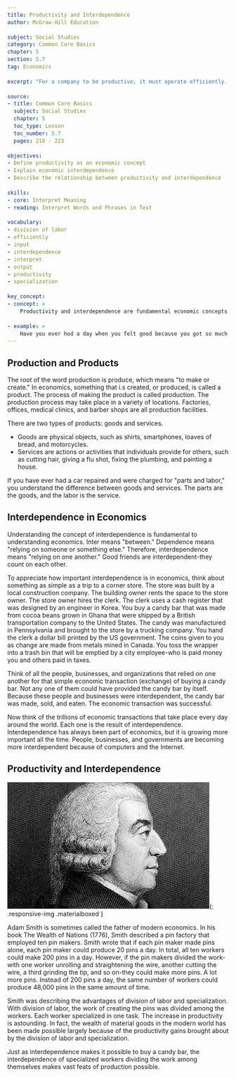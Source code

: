 ```yaml
---
title: Productivity and Interdependence
author: McGraw-Hill Education

subject: Social Studies
category: Common Core Basics
chapter: 5
section: 5.7
tag: Economics

excerpt: "For a company to be productive, it must operate efficiently. Its profits are influenced by the cost of its supplies and by the price customers are willing to pay. This interdependence has increased due to technologies like computers and the Internet."

source:
- title: Common Core Basics
  subject: Social Studies
  chapter: 5
  toc_type: Lesson
  toc_number: 5.7
  pages: 218 - 223

objectives:
- Define productivity as an economic concept
- Explain economic interdependence
- Describe the relationship between productivity and interdependence

skills:
- core: Interpret Meaning
- reading: Interpret Words and Phrases in Text

vocabulary:
- division of labor
- efficiently
- input
- interdependence
- interpret
- output
- productivity
- specialization

key_concept:
- concept: >
    Productivity and interdependence are fundamental economic concepts. Both productivity and interdependence have a direct effect on the US economy and on the economies of countries around the world.

- example: >
    Have you ever hod a day when you felt good because you got so much done? Perhaps you mailed a package to your brother, got your lawnmower repaired, bought groceries, and cleaned up the garage. To get some of these tasks done, you were dependent on the help of others.
---
```

## Production and Products

The root of the word production is produce, which means "to make or create." In economics, something that i.s created, or produced, is called a product. The process of making the product is called production. The production process may take place in a variety of locations. Factories, offices, medical clinics, and barber shops are all production facilities.

There are two types of products: goods and services.

  * Goods are physical objects, such as shirts, smartphones, loaves of bread, and motorcycles.
  * Services are actions or activities that individuals provide for others, such as cutting hair, giving a flu shot, fixing the plumbing, and painting a house.

If you have ever had a car repaired and were charged for "parts and labor," you understand the difference between goods and services. The parts are the goods, and the labor is the service.

## Interdependence in Economics

Understanding the concept of interdependence is fundamental to understanding economics. Inter means "between." Dependence means "relying on someone or something else." Therefore, interdependence means "relying on one another." Good friends are interdependent-they count on each other.

To appreciate how important interdependence is in economics, think about something as simple as a trip to a corner store. The store was built by a local construction company. The building owner rents the space to the store owner. The store owner hires the clerk. The clerk uses a cash register that was designed by an engineer in Korea. You buy a candy bar that was made from cocoa beans grown in Ghana that were shipped by a British transportation company to the United States. The candy was manufactured in Pennsylvania and brought to the store by a trucking company. You hand the clerk a dollar bill printed by the US government. The coins given to you as change are made from metals mined in Canada. You toss the wrapper into a trash bin that will be emptied by a city employee-who is paid money you and others paid in taxes.

Think of all the people, businesses, and organizations that relied on one another for that simple economic transaction (exchange) of buying a candy bar. Not any one of them could have provided the candy bar by itself. Because these people and businesses were interdependent, the candy bar was made, sold, and eaten. The economic transaction was successful.

Now think of the trillions of economic transactions that take place every day around the world. Each one is the result of interdependence. Interdependence has always been part of economics, but it is growing more important all the time. People, businesses, and governments are becoming more interdependent because of computers and the Internet.

## Productivity and Interdependence

![Adam Smith](img/adam-smith.jpg){: .responsive-img .materialboxed }

Adam Smith is sometimes called the father of modern economics. In his book The Wealth of Nations (1776), Smith described a pin factory that employed ten pin makers. Smith wrote that if each pin maker made pins alone, each pin maker could produce 20 pins a day. In total, all ten workers could make 200 pins in a day. However, if the pin makers divided the work-with one worker unrolling and straightening the wire, another cutting the wire, a third grinding the tip, and so on-they could make more pins. A lot more pins. Instead of 200 pins a day, the same number of workers could produce 48,000 pins in the same amount of time.

Smith was describing the advantages of division of labor and specialization. With division of labor, the work of creating the pins was divided among the workers. Each worker specialized in one task. The increase in productivity is astounding. In fact, the wealth of material goods in the modern world has been made possible largely because of the productivity gains brought about by the division of labor and specialization.

Just as interdependence makes it possible to buy a candy bar, the interdependence of specialized workers dividing the work among themselves makes vast feats of production possible.